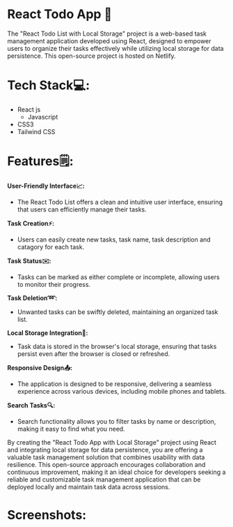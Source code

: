 # React Todo App 📝

The "React Todo List with Local Storage" project is a web-based task management application developed using React, designed to empower users to organize their tasks effectively while utilizing local storage for data persistence. This open-source project is hosted on Netlify.

# Tech Stack💻:

* React js
   - Javascript
* CSS3
* Tailwind CSS
  
# Features🗒:

**User-Friendly Interface📈:**

* The React Todo List offers a clean and intuitive user interface, ensuring that users can efficiently manage their tasks.
  
**Task Creation⚡:**

* Users can easily create new tasks, task name, task description and catagory for each task.
  
**Task Status✉️:**

* Tasks can be marked as either complete or incomplete, allowing users to monitor their progress.

**Task Deletion➿:**

* Unwanted tasks can be swiftly deleted, maintaining an organized task list.

**Local Storage Integration🔧:**

* Task data is stored in the browser's local storage, ensuring that tasks persist even after the browser is closed or refreshed.

**Responsive Design📤:**

* The application is designed to be responsive, delivering a seamless experience across various devices, including mobile phones and tablets.

**Search Tasks🔍:**

* Search functionality allows you to filter tasks by name or description, making it easy to find what you need.


By creating the "React Todo App with Local Storage" project using React and integrating local storage for data persistence, you are offering a valuable task management solution that combines usability with data resilience. This open-source approach encourages collaboration and continuous improvement, making it an ideal choice for developers seeking a reliable and customizable task management application that can be deployed locally and maintain task data across sessions.


# Screenshots:




